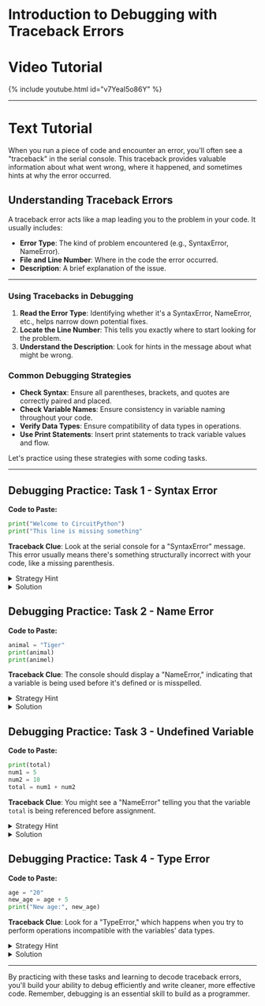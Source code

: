 # Introduction to Debugging with Traceback Errors

# Video Tutorial

{% include youtube.html id="v7YeaI5o86Y" %}

---
# Text Tutorial

When you run a piece of code and encounter an error, you'll often see a "traceback" in the serial console. This traceback provides valuable information about what went wrong, where it happened, and sometimes hints at why the error occurred.

## Understanding Traceback Errors

A traceback error acts like a map leading you to the problem in your code. It usually includes:

- **Error Type**: The kind of problem encountered (e.g., SyntaxError, NameError).
- **File and Line Number**: Where in the code the error occurred.
- **Description**: A brief explanation of the issue.

--- 
### Using Tracebacks in Debugging

1. **Read the Error Type**: Identifying whether it's a SyntaxError, NameError, etc., helps narrow down potential fixes.
2. **Locate the Line Number**: This tells you exactly where to start looking for the problem.
3. **Understand the Description**: Look for hints in the message about what might be wrong.

### Common Debugging Strategies

- **Check Syntax**: Ensure all parentheses, brackets, and quotes are correctly paired and placed.
- **Check Variable Names**: Ensure consistency in variable naming throughout your code.
- **Verify Data Types**: Ensure compatibility of data types in operations.
- **Use Print Statements**: Insert print statements to track variable values and flow.

Let's practice using these strategies with some coding tasks.

---
## Debugging Practice: Task 1 - Syntax Error

**Code to Paste:**

```python
print("Welcome to CircuitPython")
print("This line is missing something"
```

**Traceback Clue**: Look at the serial console for a "SyntaxError" message. This error usually means there's something structurally incorrect with your code, like a missing parenthesis.

<details>
 <summary>Strategy Hint</summary>
<pre><code>
# Strategy: Check to ensure every opening parenthesis has a closing pair.
</code></pre>
</details>

<details>
 <summary>Solution</summary>
<pre><code>
print("Welcome to CircuitPython")
print("This line is missing something")
</code></pre>
</details>

## Debugging Practice: Task 2 - Name Error

**Code to Paste:**

```python
animal = "Tiger"
print(animal)
print(animel)
```

**Traceback Clue**: The console should display a "NameError," indicating that a variable is being used before it's defined or is misspelled.

<details>
 <summary>Strategy Hint</summary>
<pre><code>
# Strategy: Double-check spelling of variable names; consistent naming is key.
</code></pre>
</details>

<details>
 <summary>Solution</summary>
<pre><code>
animal = "Tiger"
print(animal)
print(animal)
</code></pre>
</details>

## Debugging Practice: Task 3 - Undefined Variable

**Code to Paste:**

```python
print(total)
num1 = 5
num2 = 10
total = num1 + num2
```

**Traceback Clue**: You might see a "NameError" telling you that the variable `total` is being referenced before assignment.

<details>
 <summary>Strategy Hint</summary>
<pre><code>
# Strategy: Ensure all variables are defined before they are used.
</code></pre>
</details>

<details>
 <summary>Solution</summary>
<pre><code>
num1 = 5
num2 = 10
total = num1 + num2
print(total)
</code></pre>
</details>

## Debugging Practice: Task 4 - Type Error

**Code to Paste:**

```python
age = "20"
new_age = age + 5
print("New age:", new_age)
```

**Traceback Clue**: Look for a "TypeError," which happens when you try to perform operations incompatible with the variables' data types.

<details>
 <summary>Strategy Hint</summary>
<pre><code>
# Strategy: Ensure that arithmetic operations involve compatible data types. Convert strings to numbers where needed using functions like int().
</code></pre>
</details>

<details>
 <summary>Solution</summary>
<pre><code>
age = "20"
new_age = int(age) + 5
print("New age:", new_age)
</code></pre>
</details>

--- 
By practicing with these tasks and learning to decode traceback errors, you'll build your ability to debug efficiently and write cleaner, more effective code. Remember, debugging is an essential skill to build as a programmer. 